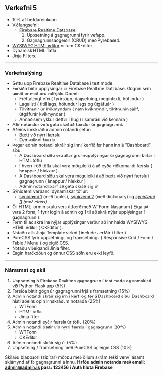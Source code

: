 ## Verkefni 5  
- 10% af heildareinkunn
- Viðfangsefni: 
  - [Firebase Realtime Database](https://github.com/vefthroun/Namsefni/tree/main/6-Gagnagrunnur#firebase)
      1. Uppsetning á gagnagrunni fyrir vefapp.
      1. Gagnagrunnsaðgerðir (CRUD) með Pyrebase4.
 - [WYSIWYG HTML editor](https://github.com/vefthroun/Namsefni/blob/main/4-WTForms/Readme.md#wysiwyg-html-editor) notum CKEditor
 - Dýnamísk HTML Tafla.
 - Jinja Filters.

---

### Verkefnalýsing

- Settu upp Firebase Realtime Database í test mode.
- Forsíða birtir upplýsingar úr Firebase Realtime Database.  Gögnin sem unnið er með eru valfrjáls. Dæmi: 
    - Fréttatengt efni ( fyrirsögn, dagsetning, megintexti, höfundur )
    - Lagalisti ( titill lags, höfundur lags og útgáfuár )
    - Tilvitnanir úr kvikmyndum ( nafn kvikmyndir, tilvitnunin sjálf, útgáfurár kvikmyndar )
    - Annað sem ykkur dettur í hug ( í samráði við kennara )
- Allir notendur vefs geta skoðað færslur úr gagnagrunni.
- Aðeins innskráður admin notandi getur:
    - Bætt við nýrri færslu
    - Eytt valinni færslu
- Þegar admin notandi skráir sig inn í kerfið fer hann inn á "Dashboard" síðu.
    - Á Dashboard síðu eru allar grunnupplýsingar úr gagnagrunni birtar í HTML töflu
    - Í hverri röð töflu skal vera möguleiki á að eyða viðkomandi færslu ( hnappur / hlekkur )
    - Á Dashboard síðu skal vera möguleiki á að bæta við nýrri færslu í gagnagrunn ( hnappur / hlekkur )
    - Admin notandi þarf að geta skráð sig út
- Sýnidæmi varðandi dýnamískar töflur:
    - [sýnidæmi 1](https://www.youtube.com/watch?v=mCy52I4exTU&ab_channel=teclado) (með tuples), [sýnidæmi 2](https://www.folkstalk.com/2022/09/jinja-table-template-with-code-examples.html) (með dictionary) og _[sýnidæmi 3](https://flask-table.readthedocs.io/en/stable/) (með class)_
- Öll HTML formin skulu vera útfærð með WTForm klasanum ( Eiga að vera 2 form, 1 fyrir login á admin og 1 til að skrá nýjar upplýsingar í gagnagrunn ).
- Form til að skrá inn nýjar upplýsingar verður að innihalda WYSIWYG HTML editor ( CKEditor ).
- Notaðu alla Jinja Template virkni ( include / erfðir / filter ).
- PureCSS fyrir uppsetningu og framsetningu ( Responsive Grid / Form / Table / Menu  ) og eigið CSS. 
- Notaðu viðeigandi Jinja filter.
- Engin harðkóðun og önnur CSS söfn eru ekki leyfð.

---

### Námsmat og skil

1. Uppsetning á Firebase Realtime gagnagrunn í test mode og samskipti við Python Flask app (5%) 
1. Forsíða birtir gögn úr gagnagrunni frjáls framsetning (15%)
1. Admin notandi skráir sig inn í kerfi og fer á Dashboard síðu, Dashboard hluti aðeins opin innskráðum notanda (25%)
    - WTForm
    - HTML tafla
    - Jinja filter
1. Admin notandi eyðir færslu úr töflu (20%)
1. Admin notandi bætir við nýrri færslu í gagnagrunn (20%)
    - WTForm
    - CKEditor
1. Admin notandi skráir sig út (5%)
1. Uppsetning / framsetning með PureCSS og eigin CSS (10%)

Skilaðu þjappaðri (zip/rar) möppu með öllum skrám (ekki venv) ásamt skjámynd af fb gagnagrunni á Innu.  **Hafðu admin notanda með email: admin@admin.is pass: 123456 í Auth hluta Firebase**
